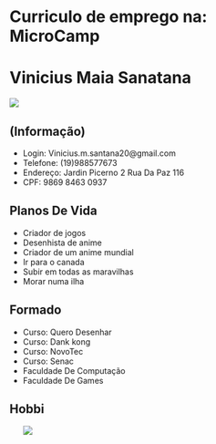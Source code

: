 <!DOCTYPE html>
<html lang="en">
<head>
    <meta charset="UTF-8">
    <meta http-equiv="X-UA-Compatible" content="IE=edge">
    <meta name="viewport" content="width=device-width, initial-scale=1.0">
    <title>Curriculo</title>
    <body{
        backgroound: #EB3824;
        color: #EB3824;
      }></body>
</head>
<body>
    <h1>Curriculo de emprego na: MicroCamp</h1>
<h1>Vinicius Maia Sanatana</h1>
<img src="imagens/foto01.jpg">
<h2>(Informação)</h2>
<ul>
<li>Login: Vinicius.m.santana20@gmail.com</li>
<li>Telefone: (19)988577673</li>
  <li>Endereço: Jardin Picerno 2 Rua Da Paz 116</li>
  <li>CPF: 9869 8463 0937
</ul>
<h2>Planos De Vida</h2> 
<ul>
  <li>Criador de jogos</li>
  <li>Desenhista de anime
  <li>Criador de um anime mundial
  <li>Ir para o canada
  <li>Subir em todas as maravilhas
  <li>Morar numa ilha
</ul>
<h2>Formado</h2>
<ul>
  <li>Curso: Quero Desenhar
  <li>Curso: Dank kong
  <li>Curso: NovoTec
  <li>Curso: Senac
  <Li>Faculdade De Computação
  <Li>Faculdade De Games
  </ul>
<h2> Hobbi</h2>
  <ul>
<img src=https://encrypted-tbn1.gstatic.com/shopping?q=tbn:ANd9GcS9dYIawTs_drXNO20YvSDFncTNGxmgQkacvHWmA7gB-0SQ2zSg8mLmN5ad-Ps9VdiwHxuZgkE5ow&usqp=CAc>
  </body>
</html>
